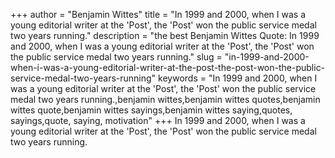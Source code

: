 +++
author = "Benjamin Wittes"
title = "In 1999 and 2000, when I was a young editorial writer at the 'Post', the 'Post' won the public service medal two years running."
description = "the best Benjamin Wittes Quote: In 1999 and 2000, when I was a young editorial writer at the 'Post', the 'Post' won the public service medal two years running."
slug = "in-1999-and-2000-when-i-was-a-young-editorial-writer-at-the-post-the-post-won-the-public-service-medal-two-years-running"
keywords = "In 1999 and 2000, when I was a young editorial writer at the 'Post', the 'Post' won the public service medal two years running.,benjamin wittes,benjamin wittes quotes,benjamin wittes quote,benjamin wittes sayings,benjamin wittes saying,quotes, sayings,quote, saying, motivation"
+++
In 1999 and 2000, when I was a young editorial writer at the 'Post', the 'Post' won the public service medal two years running.
